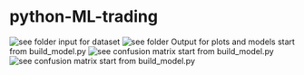 # python-ML-trading
![see folder input for dataset](https://github.com/loliksamuel/python-ML-trading/blob/master/files/output/with%20bag%20in%20isUp/inp39out2/bt%20on%20all%20data/BT-summary_epc5000_hid15_inp39_out2.png)
![see folder Output for plots and models](https://github.com/loliksamuel/python-ML-trading/blob/master/files/output/with%20bag%20in%20isUp/inp39out2/bt%20on%20all%20data/BT-trade%20percent%20over%20time.png)
start from build_model.py
![see confusion matrix](https://github.com/loliksamuel/python-ML-trading/blob/master/files/output/with%20bag%20in%20isUp/inp39out2/cv_5kfold%20accuracy0.76/Confusion%20matrix%20on%20all.png
)
start from build_model.py
![see confusion matrix](https://github.com/loliksamuel/python-ML-trading/blob/master/files/output/with%20bag%20in%20isUp/inp39out2/cv_5kfold%20accuracy0.76/cv_5_model%20Loss%2C%20Accuracy%20over%20time_hid15_RMS1e-05_epc5000_batch128_dropout0.2_sym%5EGSPC_inp39_out2_MlModel.MLP.png
)
start from build_model.py
